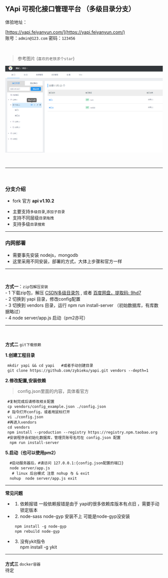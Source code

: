 ## YApi  可视化接口管理平台 （多级目录分支）

体验地址：

[https://yapi.feiyanyun.com/](https://yapi.feiyanyun.com/)  
账号：`admin@123.com`
密码：`123456`

<br/>

> 参考图片 (`喜欢的老铁求个star`) 

  ![img](./yapi_menu.png)

<br/>

---

<br/>

### 分支介绍 
  * fork 官方 **api v1.10.2**
  - 主要支持`多级目录`,`添加子目录`
  - 支持不同层级`目录拖拽`
  - 支持多级`目录搜索`

---


### 内网部署
  - 需要事先安装 nodejs，mongodb  
  - 这里采用不同安装，部署的方式，大体上步骤和官方一样 


---

<br/>

 **方式一**：`zip包解压安装`  
    - 1 下载zip包，解压 [CSDN多级目录包](https://download.csdn.net/download/zybieku/34093967) , 或者 [百度网盘，提取码: 9hd7 ](https://pan.baidu.com/s/177o1WmgN2bZJLq5NZj2Hlw)    
    - 2 切换到 yapi 目录，修改config配置  
    - 3 切换到 vendors 目录，运行 npm run install-server （初始数据库，有库数据略过）  
    - 4 node server/app.js 启动（pm2亦可）  


---
<br/>

 #### 
  **方式二**  `git下载依赖`

  **1.创建工程目录**
  
  ```shell
   mkdir yapi && cd yapi   #或者手动创建目录   
   git clone https://github.com/zybieku/yapi.git vendors --depth=1 
  ```
 
  **2.修改配置,安装依赖**
  > config.json里面的内容，具体看官方

  ```shell
   #复制完成后请修改相关配置
   cp vendors/config_example.json ./config.json 
   # 指令打开config，或者用鼠标打开
   vi ./config.json 
   #再进入vendors
   cd vendors
   npm install --production --registry https://registry.npm.taobao.org
   #安装程序会初始化数据库，管理员账号名可在 config.json 配置
    npm run install-server 
  ``` 

 **5.启动（也可以使用pm2）** 

  ```shell
    #启动服务器后，#请访问 127.0.0.1:{config.json配置的端口}
    node server/app.js 
     # linux 后台模式 注意 nohup 与 & exit
    nohup  node server/app.js exit    
  ```
---
 **常见问题**

 - 1. 依赖报错
 一般依赖报错是由于 yapi的很多依赖库版本有点旧 ，需要手动锁定版本

 - 2. node-sass node-gyp  安装不上 
   可能是node-gyp没安装
   ```shell
    npm install -g node-gyp
    npm rebuild node-gyp
   ```
 
 - 3. 没有ykit指令    
   npm install -g ykit

---
   
 #### 
  **方式三**  `docker容器`  
   待定